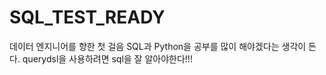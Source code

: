 # SQL_TEST_READY
데이터 엔지니어를 향한 첫 걸음 SQL과 Python을 공부를 많이 해야겠다는 생각이 든다.
querydsl을 사용하려면 sql을 잘 알아야한다!!!
